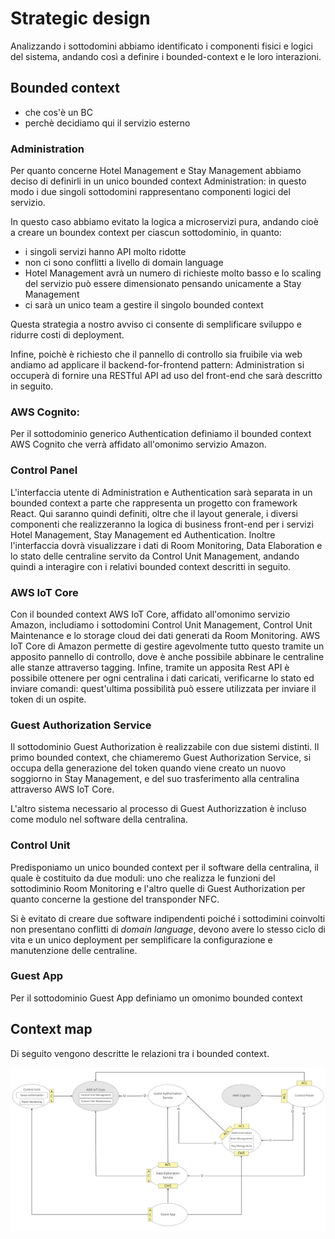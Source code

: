 # Strategic design

Analizzando i sottodomini abbiamo identificato i componenti fisici e logici del
sistema, andando così a definire i bounded-context e le loro interazioni.

## Bounded context

- che cos'è un BC
- perchè decidiamo qui il servizio esterno

### Administration

Per quanto concerne Hotel Management e Stay Management abbiamo deciso di
definirli in un unico bounded context Administration: in questo modo i due
singoli sottodomini rappresentano componenti logici del servizio.

In questo caso abbiamo evitato la logica a microservizi pura, andando cioè a
creare un boundex context per ciascun sottodominio, in quanto:

- i singoli servizi hanno API molto ridotte
- non ci sono conflitti a livello di domain language
- Hotel Management avrà un numero di richieste molto basso e lo scaling del
  servizio può essere dimensionato pensando unicamente a Stay Management
- ci sarà un unico team a gestire il singolo bounded context

Questa strategia a nostro avviso ci consente di semplificare sviluppo e ridurre
costi di deployment.

Infine, poichè è richiesto che il pannello di controllo sia fruibile via web
andiamo ad applicare il backend-for-frontend pattern: Administration si occuperà
di fornire una RESTful API ad uso del front-end che sarà descritto in seguito.

### AWS Cognito:

Per il sottodominio generico Authentication definiamo il bounded context AWS
Cognito che verrà affidato all'omonimo servizio Amazon.

### Control Panel

L'interfaccia utente di Administration e Authentication sarà separata in un
bounded context a parte che rappresenta un progetto con framework React. Qui
saranno quindi definiti, oltre che il layout generale, i diversi componenti che
realizzeranno la logica di business front-end per i servizi Hotel Management,
Stay Management ed Authentication. Inoltre l'interfaccia dovrà visualizzare i
dati di Room Monitoring, Data Elaboration e lo stato delle centraline servito da
Control Unit Management, andando quindi a interagire con i relativi bounded
context descritti in seguito.

### AWS IoT Core

Con il bounded context AWS IoT Core, affidato all'omonimo servizio Amazon,
includiamo i sottodomini Control Unit Management, Control Unit Maintenance e lo
storage cloud dei dati generati da Room Monitoring. AWS IoT Core di Amazon
permette di gestire agevolmente tutto questo tramite un apposito pannello di
controllo, dove è anche possibile abbinare le centraline alle stanze attraverso
tagging. Infine, tramite un apposita Rest API è possibile ottenere per ogni
centralina i dati caricati, verificarne lo stato ed inviare comandi:
quest'ultima possibilità può essere utilizzata per inviare il token di un
ospite.

### Guest Authorization Service

Il sottodominio Guest Authorization è realizzabile con due sistemi distinti. Il
primo bounded context, che chiameremo Guest Authorization Service, si occupa
della generazione del token quando viene creato un nuovo soggiorno in Stay
Management, e del suo trasferimento alla centralina attraverso AWS IoT Core.

L'altro sistema necessario al processo di Guest Authorizzation è incluso come
modulo nel software della centralina.

### Control Unit

Predisponiamo un unico bounded context per il software della centralina, il
quale è costituito da due moduli: uno che realizza le funzioni del sottodiminio
Room Monitoring e l'altro quelle di Guest Authorization per quanto concerne la
gestione del transponder NFC.

Si è evitato di creare due software indipendenti poiché i sottodimini coinvolti
non presentano conflitti di _domain language_, devono avere lo stesso ciclo di
vita e un unico deployment per semplificare la configurazione e manutenzione
delle centraline.

### Guest App

Per il sottodominio Guest App definiamo un omonimo bounded context

## Context map

Di seguito vengono descritte le relazioni tra i bounded context.

![context](./images/context-map.png)
